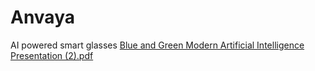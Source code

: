 # Anvaya
AI powered smart glasses
[Blue and Green Modern Artificial Intelligence Presentation (2).pdf](https://github.com/user-attachments/files/18371483/Blue.and.Green.Modern.Artificial.Intelligence.Presentation.2.pdf)
